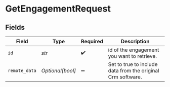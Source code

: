 # GetEngagementRequest


## Fields

| Field                                                       | Type                                                        | Required                                                    | Description                                                 |
| ----------------------------------------------------------- | ----------------------------------------------------------- | ----------------------------------------------------------- | ----------------------------------------------------------- |
| `id`                                                        | *str*                                                       | :heavy_check_mark:                                          | id of the engagement you want to retrieve.                  |
| `remote_data`                                               | *Optional[bool]*                                            | :heavy_minus_sign:                                          | Set to true to include data from the original Crm software. |